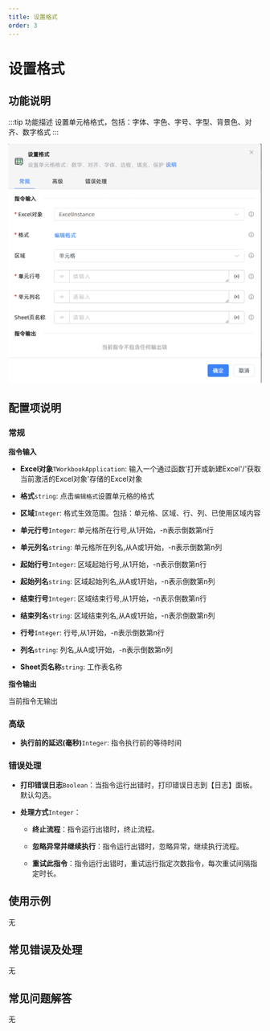 ```yaml
---
title: 设置格式
order: 3
---
```


# 设置格式

## 功能说明

:::tip 功能描述
设置单元格格式，包括：字体、字色、字号、字型、背景色、对齐、数字格式
:::

![设置格式](../../../../assets/设置格式_command.png)

## 配置项说明

### 常规

**指令输入**

- **Excel对象**`TWorkbookApplication`: 输入一个通过函数'打开或新建Excel'/'获取当前激活的Excel对象'存储的Excel对象

- **格式**`string`: 点击`编辑格式`设置单元格的格式

- **区域**`Integer`: 格式生效范围。包括：单元格、区域、行、列、已使用区域内容

- **单元行号**`Integer`: 单元格所在行号,从1开始，-n表示倒数第n行

- **单元列名**`string`: 单元格所在列名,从A或1开始，-n表示倒数第n列

- **起始行号**`Integer`: 区域起始行号,从1开始，-n表示倒数第n行

- **起始列名**`string`: 区域起始列名,从A或1开始，-n表示倒数第n列

- **结束行号**`Integer`: 区域结束行号,从1开始，-n表示倒数第n行

- **结束列名**`string`: 区域结束列名,从A或1开始，-n表示倒数第n列

- **行号**`Integer`: 行号,从1开始，-n表示倒数第n行

- **列名**`string`: 列名,从A或1开始，-n表示倒数第n列

- **Sheet页名称**`string`: 工作表名称


**指令输出**

当前指令无输出

### 高级

- **执行前的延迟(毫秒)**`Integer`: 指令执行前的等待时间

### 错误处理

- **打印错误日志**`Boolean`：当指令运行出错时，打印错误日志到【日志】面板。默认勾选。

- **处理方式**`Integer`：

    - **终止流程**：指令运行出错时，终止流程。

    - **忽略异常并继续执行**：指令运行出错时，忽略异常，继续执行流程。

    - **重试此指令**：指令运行出错时，重试运行指定次数指令，每次重试间隔指定时长。

## 使用示例
无

## 常见错误及处理

无

## 常见问题解答

无

